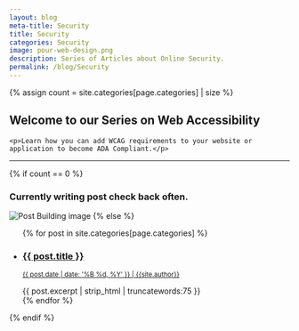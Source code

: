 ```yaml
---
layout: blog
meta-title: Security
title: Security
categories: Security
image: pour-web-design.png
description: Series of Articles about Online Security.
permalink: /blog/Security
---
```


{% assign count = site.categories[page.categories] | size %}

<div class="row">
  <div class="col text-center mb-2">
    <h2>Welcome to our Series on Web Accessibility</h2>

    <p>Learn how you can add WCAG requirements to your website or application to become ADA Compliant.</p>

  </div>
</div>

<hr class="my-3" />

{% if count == 0 %}
  <h3 class="text-center">Currently writing post check back often.</h3>
  <img src="{{site.url}}/assets/images/postbuilding.jpg" class="img-responsive img-thumbnail hidden-xs hidden-sm" alt="Post Building image">
{% else %}
  <ul>
    {% for post in site.categories[page.categories] %}
      <li>
        <h3><a href="{{ post.url }}">{{ post.title }}</a></h3>
        <p class="mb-2"><small> <u>{{ post.date | date: '%B %d, %Y' }} | {{site.author}}</u></small></p>
        {{ post.excerpt | strip_html | truncatewords:75 }}
      </li>
    {% endfor %}
  </ul>
{% endif %}
